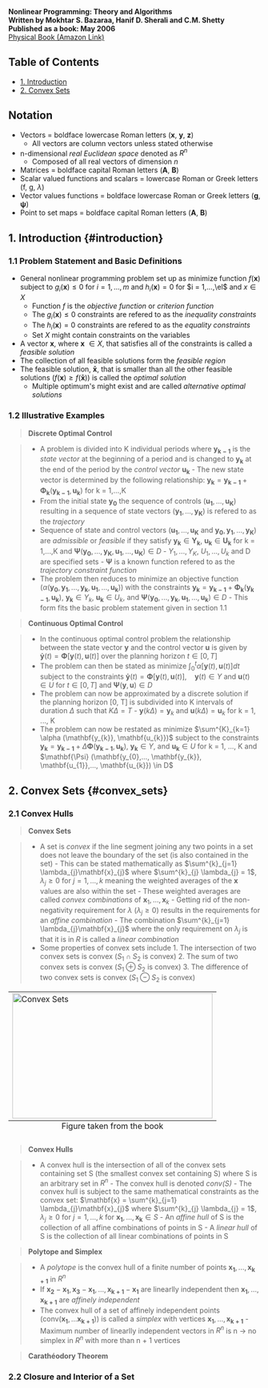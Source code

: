 __Nonlinear Programming: Theory and Algorithms__  
__Written by Mokhtar S. Bazaraa, Hanif D. Sherali and C.M. Shetty__  
__Published as a book: May 2006__  
<a href="http://www.amazon.com/Nonlinear-Programming-Algorithms-Mokhtar-Bazaraa/dp/0471486000"
target="_blank">Physical Book (Amazon Link)</a>

## Table of Contents

- [1. Introduction](#introduction)
- [2. Convex Sets](#convex_sets)

## Notation

- Vectors = boldface lowercase Roman letters (__x__, __y__, __z__)
    - All vectors are column vectors unless stated otherwise
- n-dimensional _real Euclidean space_ denoted as $R^{n}$
    - Composed of all real vectors of dimension _n_
- Matrices = boldface capital Roman letters (__A__, __B__)
- Scalar valued functions and scalars = lowercase Roman or Greek letters (f, g,
  $\lambda$)
- Vector values functions = boldface lowercase Roman or Greek letters (__g__,
  __$\mathbf{\psi}$__)
- Point to set maps = boldface capital Roman letters (__A__, __B__)

## 1. Introduction {#introduction}

### 1.1 Problem Statement and Basic Definitions

- General nonlinear programming problem set up as minimize function
  $f(\mathbf{x})$ subject to $g_{i}(\mathbf{x}) \leq 0$ for $i = 1,...,m$ and
  $h_{i}(\mathbf{x}) = 0$ for $i = 1,...,\el$ and $x \in X$
    - Function _f_ is the _objective function_ or _criterion function_
    - The $g_{i}(\mathbf{x}) \leq 0$ constraints are refered to as the
      _inequality constraints_
    - The $h_{i}(\mathbf{x}) = 0$ constraints are refered to as the _equality
      constraints_
    - Set $X$ might contain constraints on the variables
- A vector __x__, where __x__ $\in X$, that satisfies all of the constraints is
  called a _feasible solution_
- The collection of all feasible solutions form the _feasible region_
- The feasible solution, $\mathbf{\bar{x}}$, that is smaller than all the other
  feasible solutions ($f(\mathbf{x}) \geq f(\mathbf{\bar{x}})$) is called the
  _optimal solution_
    - Multiple optimum's might exist and are called _alternative optimal
      solutions_

### 1.2 Illustrative Examples

> __Discrete Optimal Control__

> - A problem is divided into K individual periods where $\mathbf{y_{k-1}}$ is
    the _state vector_ at the beginning of a period and is changed to
    $\mathbf{y_{k}}$ at the end of the period by the _control vector_
    $\mathbf{u_{k}}$
>       - The new state vector is determined by the following relationship:
          $\mathbf{y_{k}} = \mathbf{y_{k-1}} +
          \mathbf{\Phi_{k}}(\mathbf{y_{k-1}}, \mathbf{u_{k}})$ for k = 1,...,K
> - From the initial state $\mathbf{y_{0}}$ the sequence of controls
    ($\mathbf{u_{1}},...,\mathbf{u_{K}}$) resulting in a sequence of state
    vectors ($\mathbf{y_{1}},...,\mathbf{y_{K}}$) is refered to as the
    _trajectory_
> - Sequence of state and control vectors ($\mathbf{u_{1}},...,\mathbf{u_{K}}$
    and $\mathbf{y_{0}},\mathbf{y_{1}},...,\mathbf{y_{K}}$) are _admissible_ or
    _feasible_ if they satisfy $\mathbf{y_{k}} \in \mathbf{Y_{k}}$,
    $\mathbf{u_{k}} \in \mathbf{U_{k}}$ for k = 1,...,K and
    $\mathbf{\Psi}(\mathbf{y_{0}},...,\mathbf{y_{K}},
    \mathbf{u_{1}},...,\mathbf{u_{K}}) \in D$
>       - $Y_{1},...,Y_{K}$, $U_{1},...,U_{k}$ and D are specified sets
>       - $\mathbf{\Psi}$ is a known function refered to as the _trajectory constraint
          function_
> - The problem then reduces to minimize an objective function ($\alpha (
    \mathbf{y_{0}}, \mathbf{y_{1}},...,\mathbf{y_{k}}, \mathbf{u_{1}},...,
    \mathbf{u_{k}})$) with the constraints $\mathbf{y_{k}} = \mathbf{y_{k-1}} +
    \mathbf{\Phi_{k}}(\mathbf{y_{k-1}}, \mathbf{u_{k}})$, $\mathbf{y_{k}} \in
    Y_{k}$, $\mathbf{u_{k}} \in U_{k}$, and $\mathbf{\Psi}
    (\mathbf{y_{0}},...,\mathbf{y_{k}},\mathbf{u_{1}},...,\mathbf{u_{k}}) \in D$
>       - This form fits the basic problem statement given in section 1.1

> __Continuous Optimal Control__

> - In the continuous optimal control problem the relationship between the
    state vector $\mathbf{y}$ and the control vector $\mathbf{u}$ is given by
    $\mathbf{\dot{y}}(t) = \mathbf{\Phi}[\mathbf{y}(t),\mathbf{u}(t)]$ over the
    planning horizon $t \in [0,T]$
> - The problem can then be stated as minimize $\int^{t}_{0} \alpha
    [\mathbf{y}(t), \mathbf{u}(t)] dt$ subject to the constraints
    $\mathbf{\dot{y}}(t) = \mathbf{\Phi}[\mathbf{y}(t),\mathbf{u}(t)]$,
    &nbsp;&nbsp; $\mathbf{y}(t) \in Y$ and $\mathbf{u}(t) \in U$ for $t \in
    [0,T]$ and $\mathbf{\Psi}(\mathbf{y},\mathbf{u}) \in D$
> - The problem can now be approximated by a discrete solution if the planning
    horizon [0, T] is subdivided into K intervals of duration $\Delta$ such
    that $K\Delta = T$
>       - $\mathbf{y}(k\Delta) = \mathbf{y}_{k}$ and $\mathbf{u}(k\Delta) =
          \mathbf{u}_{k}$ for k = 1, ..., K
> - The problem can now be restated as minimize $\sum^{K}_{k=1} \alpha
    (\mathbf{y_{k}}, \mathbf{u_{k}})$ subject to the constraints
    $\mathbf{y_{k}} = \mathbf{y_{k-1}} + \Delta\mathbf{\Phi} (\mathbf{y_{k-1}},
    \mathbf{u_{k}})$, $\mathbf{y_{k}} \in Y$, and $\mathbf{u_{k}} \in U$ for k
    = 1, ..., K and $\mathbf{\Psi} (\mathbf{y_{0},..., \mathbf{y_{k}},
    \mathbf{u_{1}},..., \mathbf{u_{k}}) \in D$

## 2. Convex Sets {#convex_sets}

### 2.1 Convex Hulls

> __Convex Sets__

> - A set is _convex_ if the line segment joining any two points in a set does
    not leave the boundary of the set (is also contained in the set)
>       - This can be stated mathematically as $\sum^{k}_{j=1}
          \lambda_{j}\mathbf{x}_{j}$ where $\sum^{k}_{j} \lambda_{j} = 1$,
          $\lambda_{j} \geq 0$ for $j = 1,...,k$ meaning the weighted averages
          of the __x__ values are also within the set
>           - These weighted averages are called _convex combinations_ of
              $\mathbf{x}_{1},...,\mathbf{x}_{k}$
>           - Getting rid of the non-negativity requirement for $\lambda$
              ($\lambda_{j} \geq 0$) results in the requirements for an _affine
              combination_
>           - The combination $\sum^{k}_{j=1} \lambda_{j}\mathbf{x}_{j}$ where
              the only requirement on $\lambda_{j}$ is that it is in $R$ is
              called a _linear combination_
> - Some properties of convex sets include
>       1. The intersection of two convex sets is convex ($S_{1} \cap S_{2}$ is
           convex)
>       2. The sum of two convex sets is convex ($S_{1} \oplus S_{2}$ is convex)
>       3. The difference of two convex sets is convex ($S_{1} \ominus S_{2}$
           is convex)

<div align="center">
<table class="image">
<caption align="bottom">Figure taken from the book</caption>
<tr><td><img src="./img/convex_sets.jpg"
alt="Convex Sets" title="Convex Sets" width="400" height="250"/> 
</td></tr>
</table>
</div>

> __Convex Hulls__

> - A convex hull is the intersection of all of the convex sets containing set
    S (the smallest convex set containing S) where S is an arbitrary set in
    $R^{n}$
>       - The convex hull is denoted _conv(S)_
>       - The convex hull is subject to the same mathematical constraints as
          the convex set: $\mathbf{x} = \sum^{k}_{j=1}
          \lambda_{j}\mathbf{x}_{j}$ where $\sum^{k}_{j} \lambda_{j} = 1$,
          $\lambda_{j} \geq 0$ for $j = 1,...,k$ for
          $\mathbf{x_{1}},...,\mathbf{x_{k}} \in S$
>           - An _affine hull_ of S is the collection of all affine
              combinations of points in S 
>           - A _linear hull_ of S is the collection of all linear combinations
              of points in S

> __Polytope and Simplex__

> - A _polytope_ is the convex hull of a finite number of points
    $\mathbf{x_{1}},...,\mathbf{x_{k+1}}$ in $R^{n}$
> - If $\mathbf{x_{2}} - \mathbf{x_{1}}, \mathbf{x_{3}} - \mathbf{x_{1}},...,
    \mathbf{x_{k+1}} - \mathbf{x_{1}}$ are linearlly independent then
    $\mathbf{x_{1}},...,\mathbf{x_{k+1}}$ are _affinely independent_
> - The convex hull of a set of affinely independent points
    (conv($\mathbf{x_{1}},...\mathbf{x_{k+1}}$)) is called a _simplex_ with
    vertices $\mathbf{x_{1}},...,\mathbf{x_{k+1}}$
>       - Maximum number of linearlly independent vectors in $R^{n}$ is n
          $\rightarrow$ no simplex in $R^{n}$ with more than n + 1 vertices

> __Carath&eacute;odory Theorem__

### 2.2 Closure and Interior of a Set
